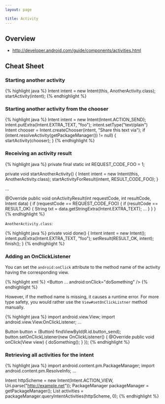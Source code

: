```yaml
---
layout: page

title: Activity
---
```


## Overview

* <http://developer.android.com/guide/components/activities.html>

## Cheat Sheet

### Starting another activity

{% highlight java %}
Intent intent = new Intent(this, AnotherActivity.class);
startActivity(intent);
{% endhighlight %}

### Starting another activity from the chooser

{% highlight java %}
Intent intent = new Intent(Intent.ACTION_SEND);
intent.putExtra(Intent.EXTRA_TEXT, "foo");
intent.setType("text/plain")
Intent chooser = Intent.createChooser(intent, "Share this text via");
if (intent.resolveActivity(getPackageManager()) != null) {
    startActivity(chooser);
}
{% endhighlight %}

### Receiving an activity result

{% highlight java %}
private final static int REQUEST_CODE_FOO = 1;

private void startAnotherActivity() {
    Intent intent = new Intent(this, AnotherActivity.class);
    startActivityForResult(intent, RESULT_CODE_FOO);
}

...

@Override
public void onActivityResult(int requestCode, int resultCode, Intent data) {
    if (requestCode == REQUEST_CODE_FOO) {
        if (resultCode == RESULT_OK) {
            String txt = data.getStringExtra(Intent.EXTRA_TEXT);
            ...
        }
    }
}
{% endhighlight %}

`AnotherActivity.class`:

{% highlight java %}
private void done() {
    Intent intent = new Intent();
    intent.putExtra(Intent.EXTRA_TEXT, "foo");
    setResult(RESULT_OK, intent);
    finish();
}
{% endhighlight %}

### Adding an OnClickListener

You can set the `android:onClick` attribute to the method name of the activity having the corresponding view.

{% highlight xml %}
<Button
    ...
    android:onClick="doSomething" />
{% endhighlight %}

However, if the method name is missing, it causes a runtime error. For more type safety, you would rather use the `View#setOnClickListner` method manually.

{% highlight java %}
import android.view.View;
import android.view.View.OnClickListener;
...

Button button = (Button) findViewById(R.id.button_send);
button.setOnClickListener(new OnClickListener() {
    @Override
    public void onClick(View view) {
        doSomething();
    }
});
{% endhighlight %}

### Retrieving all activities for the intent

{% highlight java %}
import android.content.pm.PackageManager;
import android.content.pm.ResolveInfo;
...

Intent httpScheme = new Intent(Intent.ACTION_VIEW, Uri.parse("http://example.net"));
PackageManager packageManager = getPackageManager();
List<ResolveInfo> activities = packageManager.queryIntentActivities(httpScheme, 0);
{% endhighlight %}

